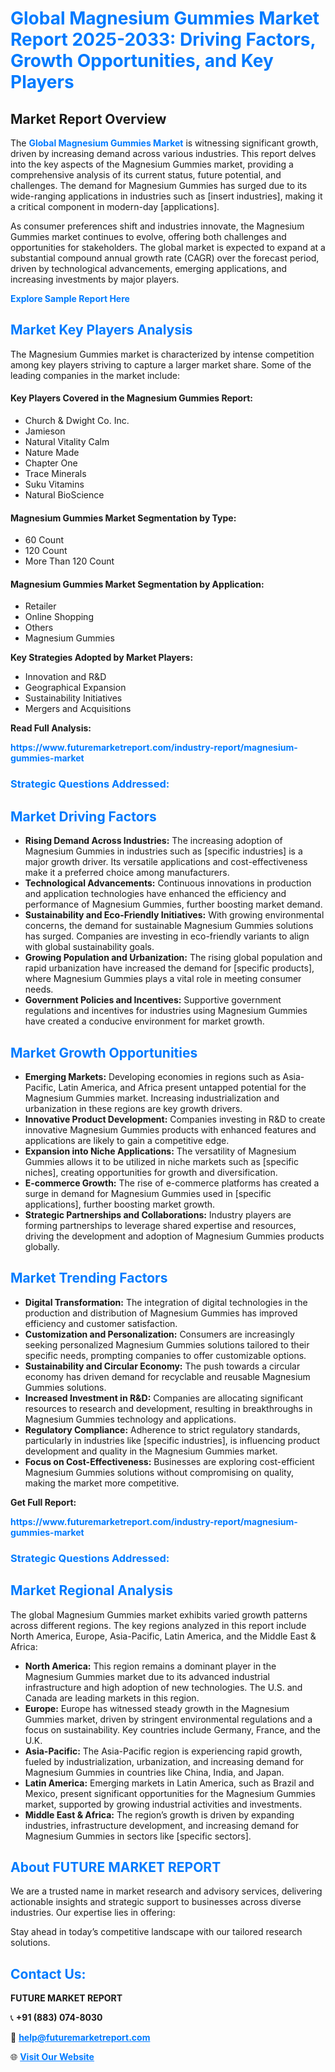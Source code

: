 <h1 style="color: #007BFF;">Global Magnesium Gummies Market Report 2025-2033: Driving Factors, Growth Opportunities, and Key Players</h1>

<section id="overview">
<h2>Market Report Overview</h2>
<p>The <a href="https://www.futuremarketreport.com/industry-report/magnesium-gummies-market" style="color: #007BFF; text-decoration: none;"><strong>Global Magnesium Gummies Market</strong></a> is witnessing significant growth, driven by increasing demand across various industries. This report delves into the key aspects of the Magnesium Gummies market, providing a comprehensive analysis of its current status, future potential, and challenges. The demand for Magnesium Gummies has surged due to its wide-ranging applications in industries such as [insert industries], making it a critical component in modern-day [applications].</p>
<p>As consumer preferences shift and industries innovate, the Magnesium Gummies market continues to evolve, offering both challenges and opportunities for stakeholders. The global market is expected to expand at a substantial compound annual growth rate (CAGR) over the forecast period, driven by technological advancements, emerging applications, and increasing investments by major players.</p>
</section>

<section id="overview">
<p><a href="https://www.futuremarketreport.com/request-sample/reportId=126903" style="color: #007BFF; text-decoration: none;"><strong>Explore Sample Report Here</strong></a></p>
</section>

<section id="key-players">
<h2 style="color: #007BFF;">Market Key Players Analysis</h2>
<p>The Magnesium Gummies market is characterized by intense competition among key players striving to capture a larger market share. Some of the leading companies in the market include:</p>
<h4>Key Players Covered in the Magnesium Gummies Report:</h4>
<ul><li>Church &amp; Dwight Co. Inc.</li><li>Jamieson</li><li>Natural Vitality Calm</li><li>Nature Made</li><li>Chapter One</li><li>Trace Minerals</li><li>Suku Vitamins</li><li>Natural BioScience</li></ul>
<h4>Magnesium Gummies Market Segmentation by Type:</h4>
<ul><li>60 Count</li><li>120 Count</li><li>More Than 120 Count</li></ul>

<h4>Magnesium Gummies Market Segmentation by Application:</h4>
<ul><li>Retailer</li><li>Online Shopping</li><li>Others</li><li>Magnesium Gummies</li></ul>
<p><strong>Key Strategies Adopted by Market Players:</strong></p>
<ul>
<li>Innovation and R&D</li>
<li>Geographical Expansion</li>
<li>Sustainability Initiatives</li>
<li>Mergers and Acquisitions</li>
</ul>
</section>

<section>
<p><strong>Read Full Analysis: </strong></p><a href="https://www.futuremarketreport.com/industry-report/magnesium-gummies-market" style="color: #007BFF; text-decoration: none;"><strong>https://www.futuremarketreport.com/industry-report/magnesium-gummies-market</strong></a>
<h3 style="color: #007BFF;">Strategic Questions Addressed:</h3>
</section>

<section id="driving-factors">
<h2 style="color: #007BFF;">Market Driving Factors</h2>
<ul>
<li><strong>Rising Demand Across Industries:</strong> The increasing adoption of Magnesium Gummies in industries such as [specific industries] is a major growth driver. Its versatile applications and cost-effectiveness make it a preferred choice among manufacturers.</li>
<li><strong>Technological Advancements:</strong> Continuous innovations in production and application technologies have enhanced the efficiency and performance of Magnesium Gummies, further boosting market demand.</li>
<li><strong>Sustainability and Eco-Friendly Initiatives:</strong> With growing environmental concerns, the demand for sustainable Magnesium Gummies solutions has surged. Companies are investing in eco-friendly variants to align with global sustainability goals.</li>
<li><strong>Growing Population and Urbanization:</strong> The rising global population and rapid urbanization have increased the demand for [specific products], where Magnesium Gummies plays a vital role in meeting consumer needs.</li>
<li><strong>Government Policies and Incentives:</strong> Supportive government regulations and incentives for industries using Magnesium Gummies have created a conducive environment for market growth.</li>
</ul>
</section>

<section id="growth-opportunities">
<h2 style="color: #007BFF;">Market Growth Opportunities</h2>
<ul>
<li><strong>Emerging Markets:</strong> Developing economies in regions such as Asia-Pacific, Latin America, and Africa present untapped potential for the Magnesium Gummies market. Increasing industrialization and urbanization in these regions are key growth drivers.</li>
<li><strong>Innovative Product Development:</strong> Companies investing in R&D to create innovative Magnesium Gummies products with enhanced features and applications are likely to gain a competitive edge.</li>
<li><strong>Expansion into Niche Applications:</strong> The versatility of Magnesium Gummies allows it to be utilized in niche markets such as [specific niches], creating opportunities for growth and diversification.</li>
<li><strong>E-commerce Growth:</strong> The rise of e-commerce platforms has created a surge in demand for Magnesium Gummies used in [specific applications], further boosting market growth.</li>
<li><strong>Strategic Partnerships and Collaborations:</strong> Industry players are forming partnerships to leverage shared expertise and resources, driving the development and adoption of Magnesium Gummies products globally.</li>
</ul>
</section>

<section id="trending-factors">
<h2 style="color: #007BFF;">Market Trending Factors</h2>
<ul>
<li><strong>Digital Transformation:</strong> The integration of digital technologies in the production and distribution of Magnesium Gummies has improved efficiency and customer satisfaction.</li>
<li><strong>Customization and Personalization:</strong> Consumers are increasingly seeking personalized Magnesium Gummies solutions tailored to their specific needs, prompting companies to offer customizable options.</li>
<li><strong>Sustainability and Circular Economy:</strong> The push towards a circular economy has driven demand for recyclable and reusable Magnesium Gummies solutions.</li>
<li><strong>Increased Investment in R&D:</strong> Companies are allocating significant resources to research and development, resulting in breakthroughs in Magnesium Gummies technology and applications.</li>
<li><strong>Regulatory Compliance:</strong> Adherence to strict regulatory standards, particularly in industries like [specific industries], is influencing product development and quality in the Magnesium Gummies market.</li>
<li><strong>Focus on Cost-Effectiveness:</strong> Businesses are exploring cost-efficient Magnesium Gummies solutions without compromising on quality, making the market more competitive.</li>
</ul>
</section>

<section>
<p><strong>Get Full Report: </strong></p><a href="https://www.futuremarketreport.com/industry-report/magnesium-gummies-market" style="color: #007BFF; text-decoration: none;"><strong>https://www.futuremarketreport.com/industry-report/magnesium-gummies-market</strong></a>
<h3 style="color: #007BFF;">Strategic Questions Addressed:</h3>
</section>


<section id="regional-analysis">
<h2 style="color: #007BFF;">Market Regional Analysis</h2>
<p>The global Magnesium Gummies market exhibits varied growth patterns across different regions. The key regions analyzed in this report include North America, Europe, Asia-Pacific, Latin America, and the Middle East & Africa:</p>
<ul>
<li><strong>North America:</strong> This region remains a dominant player in the Magnesium Gummies market due to its advanced industrial infrastructure and high adoption of new technologies. The U.S. and Canada are leading markets in this region.</li>
<li><strong>Europe:</strong> Europe has witnessed steady growth in the Magnesium Gummies market, driven by stringent environmental regulations and a focus on sustainability. Key countries include Germany, France, and the U.K.</li>
<li><strong>Asia-Pacific:</strong> The Asia-Pacific region is experiencing rapid growth, fueled by industrialization, urbanization, and increasing demand for Magnesium Gummies in countries like China, India, and Japan.</li>
<li><strong>Latin America:</strong> Emerging markets in Latin America, such as Brazil and Mexico, present significant opportunities for the Magnesium Gummies market, supported by growing industrial activities and investments.</li>
<li><strong>Middle East & Africa:</strong> The region’s growth is driven by expanding industries, infrastructure development, and increasing demand for Magnesium Gummies in sectors like [specific sectors].</li>
</ul>
</section>

<footer>
<h2 style="color: #007BFF;">About FUTURE MARKET REPORT</h2>
<p>We are a trusted name in market research and advisory services, delivering actionable insights and strategic support to businesses across diverse industries. Our expertise lies in offering:</p>

<p>Stay ahead in today’s competitive landscape with our tailored research solutions.</p>

<h2 style="color: #007BFF;">Contact Us:</h2>
<p><strong>FUTURE MARKET REPORT</strong></p>
<p>📞 <strong>+91 (883) 074-8030</strong></p>
<p>📧 <strong><a href="mailto:help@futuremarketreport.com" style="color: #007BFF;">help@futuremarketreport.com</a></strong></p>
<p>🌐 <strong><a href="https://www.futuremarketreport.com/" style="color: #007BFF;">Visit Our Website</a></strong></p>
</footer>